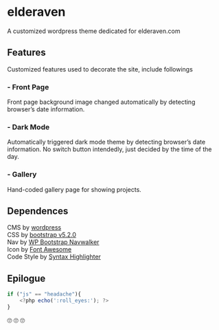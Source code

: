 # elderaven

A customized wordpress theme dedicated for elderaven.com

## Features

Customized features used to decorate the site, include followings

### - Front Page

Front page background image changed automatically by detecting browser’s date information.

### - Dark Mode

Automatically triggered dark mode theme by detecting browser’s date information. No switch button intendedly, just decided by the time of the day.

### - Gallery

Hand-coded gallery page for showing projects.

## Dependences

CMS by [wordpress](https://wordpress.org/) <br>
CSS by [bootstrap v5.2.0](https://getbootstrap.com/) <br>
Nav by [WP Bootstrap Navwalker](https://github.com/wp-bootstrap/wp-bootstrap-navwalker) <br>
Icon by [Font Awesome](https://fontawesome.com/) <br>
Code Style by [Syntax Highlighter](https://highlight.hohli.com/) <br>

## Epilogue

```javascript
if ("js" == "headache"){
    <?php echo(':roll_eyes:'); ?>
}
```

:roll_eyes: :roll_eyes: :roll_eyes:
